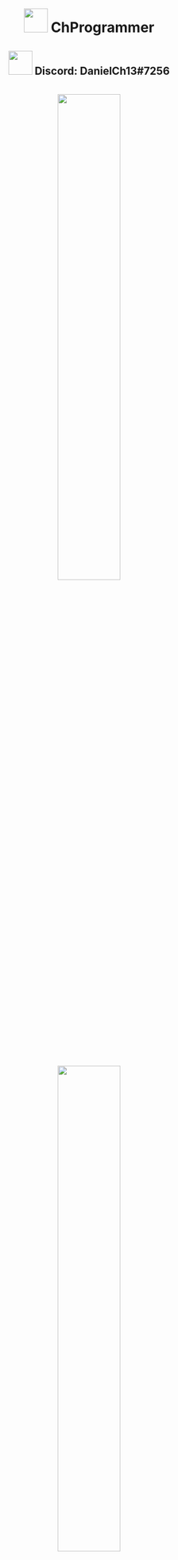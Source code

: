 <p align="center">
  <h1 align="center">
    <img width="48px" src="https://cdn3.iconfinder.com/data/icons/logos-and-brands-adobe/512/84_Dev-512.png"/>
     ChProgrammer
  </h1>
  <h2 align="center">
    <img width="48px" src="https://cdn4.iconfinder.com/data/icons/logos-and-brands/512/91_Discord_logo_logos-512.png"/>
     Discord: DanielCh13#7256
  </h2>
</p>
<br>
<div align="center">
  <img width="50%" src="https://github-readme-stats.vercel.app/api?username=ChProgrammer&count_private=true&show_icons=true&theme=dark" />
  <img width="50%" src="https://github-readme-stats.vercel.app/api/wakatime?username=ChProgrammer&theme=dark" />
  <img width="50%" src="https://github-readme-stats.vercel.app/api/top-langs/?username=ChProgrammer&layout=compact&theme=dark" />
</div>
